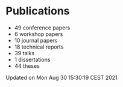 # Publications
  * 49 conference papers
  * 6 workshop papers
  * 10 journal papers
  * 18 technical reports
  * 39 talks
  * 1 dissertations
  * 44 theses

Updated on Mon Aug 30 15:30:19 CEST 2021
